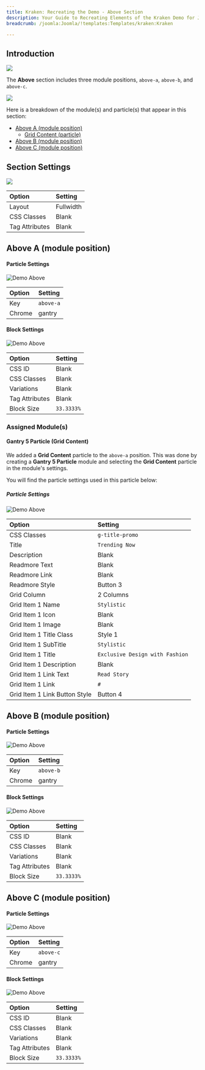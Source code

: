 ```yaml
---
title: Kraken: Recreating the Demo - Above Section
description: Your Guide to Recreating Elements of the Kraken Demo for Joomla
breadcrumb: /joomla:Joomla/!templates:Templates/kraken:Kraken

---
```


## Introduction

![](assets/demo_5.png)

The **Above** section includes three module positions, `above-a`, `above-b`, and `above-c`. 

![](assets/home_above.png)

Here is a breakdown of the module(s) and particle(s) that appear in this section:

* [Above A (module position)](#above-a-(module-position))
    - [Grid Content (particle)](#gantry-5-particle-(promo-content))
* [Above B (module position)](#above-b-(module-position))
* [Above C (module position)](#above-c-(module-position))

## Section Settings

![](assets/demo_above_settings.png)

| Option         | Setting   |
| :-----         | :-----    |
| Layout         | Fullwidth |
| CSS Classes    | Blank     |
| Tag Attributes | Blank     |

## Above A (module position)

#### Particle Settings

![Demo Above](assets/demo_above_1.png)

| Option | Setting   |
| :----- | :-----    |
| Key    | `above-a` |
| Chrome | gantry    |

#### Block Settings

![Demo Above](assets/demo_above_2.png)

| Option         | Setting    |
| :-----         | :-----     |
| CSS ID         | Blank      |
| CSS Classes    | Blank      |
| Variations     | Blank      |
| Tag Attributes | Blank      |
| Block Size     | `33.3333%` |

### Assigned Module(s)

#### Gantry 5 Particle (Grid Content)

We added a **Grid Content** particle to the `above-a` position. This was done by creating a **Gantry 5 Particle** module and selecting the **Grid Content** particle in the module's settings. 

You will find the particle settings used in this particle below:

##### Particle Settings

![Demo Above](assets/demo_above_3.png)

| Option                        | Setting                         |
| :-----                        | :-----                          |
| CSS Classes                   | `g-title-promo`                 |
| Title                         | `Trending Now`                  |
| Description                   | Blank                           |
| Readmore Text                 | Blank                           |
| Readmore Link                 | Blank                           |
| Readmore Style                | Button 3                        |
| Grid Column                   | 2 Columns                       |
| Grid Item 1 Name              | `Stylistic`                     |
| Grid Item 1 Icon              | Blank                           |
| Grid Item 1 Image             | Blank                           |
| Grid Item 1 Title Class       | Style 1                         |
| Grid Item 1 SubTitle          | `Stylistic`                     |
| Grid Item 1 Title             | `Exclusive Design with Fashion` |
| Grid Item 1 Description       | Blank                           |
| Grid Item 1 Link Text         | `Read Story`                    |
| Grid Item 1 Link              | `#`                             |
| Grid Item 1 Link Button Style | Button 4                        |

## Above B (module position)

#### Particle Settings

![Demo Above](assets/demo_above_5.png)

| Option | Setting   |
| :----- | :-----    |
| Key    | `above-b` |
| Chrome | gantry    |

#### Block Settings

![Demo Above](assets/demo_above_5.png)

| Option         | Setting    |
| :-----         | :-----     |
| CSS ID         | Blank      |
| CSS Classes    | Blank      |
| Variations     | Blank      |
| Tag Attributes | Blank      |
| Block Size     | `33.3333%` |

## Above C (module position)

#### Particle Settings

![Demo Above](assets/demo_above_6.png)

| Option | Setting      |
| :----- | :-----       |
| Key    | `above-c` |
| Chrome | gantry       |

#### Block Settings

![Demo Above](assets/demo_above_7.png)

| Option         | Setting    |
| :-----         | :-----     |
| CSS ID         | Blank      |
| CSS Classes    | Blank      |
| Variations     | Blank      |
| Tag Attributes | Blank      |
| Block Size     | `33.3333%` |
